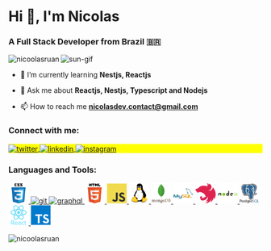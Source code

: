 <h1 align="left">Hi 👋, I'm Nicolas</h1>
<h3 align="left">A Full Stack Developer from Brazil 🇧🇷</h3>
<img alt="sun-gif" width="400" align="right" src="https://user-images.githubusercontent.com/10260230/93533501-53aa0d80-f943-11ea-90d1-e6e70eca2e29.gif">

<p align="left"> <img src="https://komarev.com/ghpvc/?username=nicoolasruan&label=Profile%20views&color=22272e&style=plastic" alt="nicoolasruan" /> </p>

- 🌱 I’m currently learning **Nestjs, Reactjs**

- 💬 Ask me about **Reactjs, Nestjs, Typescript and Nodejs**

- 📫 How to reach me **nicolasdev.contact@gmail.com**

<h3 align="left">Connect with me:</h3>
<p align="left" style="background:yellow">
<a href="https://twitter.com/niclasdev07" target="_blank">
  <img align="center" src="https://img.shields.io/badge/-niclasdev07-05122A?style=flat&logo=twitter" alt="twitter"/>  
</a>
<a href="https://linkedin.com/in/nicoolasruan" target="_blank">
  <img align="center" src="https://img.shields.io/badge/-nicoolasruan-05122A?style=flat&logo=linkedin" alt="linkedin"/>
</a>
<a href="https://instagram.com/nicoolas.ruan7k" target="_blank">
 <img align="center" src="https://img.shields.io/badge/-nicoolas.ruan7k-05122A?style=flat&logo=instagram" alt="instagram"/>
</a>
</p>




<h3 align="left">Languages and Tools:</h3>
<p align="left"> <a href="https://www.w3schools.com/css/" target="_blank" rel="noreferrer"> <img src="https://raw.githubusercontent.com/devicons/devicon/master/icons/css3/css3-original-wordmark.svg" alt="css3" width="40" height="40"/> </a> <a href="https://git-scm.com/" target="_blank" rel="noreferrer"> <img src="https://www.vectorlogo.zone/logos/git-scm/git-scm-icon.svg" alt="git" width="40" height="40"/> </a> <a href="https://graphql.org" target="_blank" rel="noreferrer"> <img src="https://www.vectorlogo.zone/logos/graphql/graphql-icon.svg" alt="graphql" width="40" height="40"/> </a> <a href="https://www.w3.org/html/" target="_blank" rel="noreferrer"> <img src="https://raw.githubusercontent.com/devicons/devicon/master/icons/html5/html5-original-wordmark.svg" alt="html5" width="40" height="40"/> </a> <a href="https://developer.mozilla.org/en-US/docs/Web/JavaScript" target="_blank" rel="noreferrer"> <img src="https://raw.githubusercontent.com/devicons/devicon/master/icons/javascript/javascript-original.svg" alt="javascript" width="40" height="40"/> </a> <a href="https://www.linux.org/" target="_blank" rel="noreferrer"> <img src="https://raw.githubusercontent.com/devicons/devicon/master/icons/linux/linux-original.svg" alt="linux" width="40" height="40"/> </a> <a href="https://www.mongodb.com/" target="_blank" rel="noreferrer"> <img src="https://raw.githubusercontent.com/devicons/devicon/master/icons/mongodb/mongodb-original-wordmark.svg" alt="mongodb" width="40" height="40"/> </a> <a href="https://www.mysql.com/" target="_blank" rel="noreferrer"> <img src="https://raw.githubusercontent.com/devicons/devicon/master/icons/mysql/mysql-original-wordmark.svg" alt="mysql" width="40" height="40"/> </a> <a href="https://nestjs.com/" target="_blank" rel="noreferrer"> <img src="https://raw.githubusercontent.com/devicons/devicon/master/icons/nestjs/nestjs-plain.svg" alt="nestjs" width="40" height="40"/> </a> <a href="https://nodejs.org" target="_blank" rel="noreferrer"> <img src="https://raw.githubusercontent.com/devicons/devicon/master/icons/nodejs/nodejs-original-wordmark.svg" alt="nodejs" width="40" height="40"/> </a> <a href="https://www.postgresql.org" target="_blank" rel="noreferrer"> <img src="https://raw.githubusercontent.com/devicons/devicon/master/icons/postgresql/postgresql-original-wordmark.svg" alt="postgresql" width="40" height="40"/> </a> <a href="https://reactjs.org/" target="_blank" rel="noreferrer"> <img src="https://raw.githubusercontent.com/devicons/devicon/master/icons/react/react-original-wordmark.svg" alt="react" width="40" height="40"/> </a> <a href="https://www.typescriptlang.org/" target="_blank" rel="noreferrer"> <img src="https://raw.githubusercontent.com/devicons/devicon/master/icons/typescript/typescript-original.svg" alt="typescript" width="40" height="40"/> </a> </p>

<p><img align="center" src="https://github-readme-stats.vercel.app/api/top-langs?username=nicoolasruan&show_icons=true&theme=dark&hide_border=true&locale=en&layout=compact" alt="nicoolasruan" /></p>

